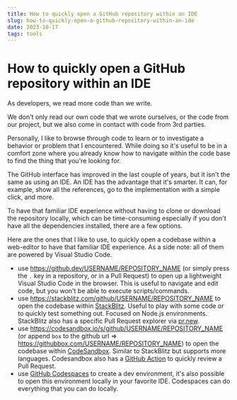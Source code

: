 ```yaml
---
title: How to quickly open a GitHub repository within an IDE
slug: how-to-quickly-open-a-github-repository-within-an-ide
date: 2023-10-17
tags: tools
---
```


# How to quickly open a GitHub repository within an IDE

As developers, we read more code than we write.

We don't only read our own code that we wrote ourselves, or the code from our project, but we also come in contact with code from 3rd parties.

Personally, I like to browse through code to learn or to investigate a behavior or problem that I encountered.
While doing so it's useful to be in a comfort zone where you already know how to navigate within the code base to find the thing that you're looking for.

The GitHub interface has improved in the last couple of years, but it isn't the same as using an IDE.
An IDE has the advantage that it's smarter.
It can, for example, show all the references, go to the implementation with a simple click, and more.

To have that familiar IDE experience without having to clone or download the repository locally, which can be time-consuming especially if you don't have all the dependencies installed, there are a few options.

Here are the ones that I like to use, to quickly open a codebase within a web-editor to have that familiar IDE experience.
As a side note: all of them are powered by Visual Studio Code.

- use https://github.dev/USERNAME/REPOSITORY_NAME (or simply press the `.` key in a repository, or in a Pull Request) to open up a lightweight Visual Studio Code in the browser. This is useful to navigate and edit code, but you won't be able to execute scripts/commands.
- use https://stackblitz.com/github/USERNAME/REPOSITORY_NAME to open the codebase within [StackBlitz](https://stackblitz.com/). Useful to play with some code or to quickly test something out. Focused on Node.js environments. StackBlitz also has a specific Pull Request explorer via [pr.new](https://developer.stackblitz.com/codeflow/using-pr-new).
- use https://codesandbox.io/s/github/USERNAME/REPOSITORY_NAME (or append `box` to the github url => https://githubbox.com/USERNAME/REPOSITORY_NAME) to open the codebase within [CodeSandbox](https://codesandbox.io/). Similar to StackBlitz but supports more languages. Codesandbox also has a [GitHub Action](https://github.com/apps/codesandbox) to quickly review a Pull Request.
- use [GitHub Codespaces](https://github.com/features/codespaces) to create a dev environment, it's also possible to open this environment locally in your favorite IDE. Codespaces can do everything that you can do locally.
